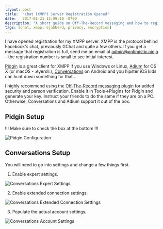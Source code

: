 ```yaml
---
layout: post
title:  "Chat (XMPP) Server Registration Opened"
date:   2017-01-21 12:09:10 -0700
description: "A short guide on Off-The-Record messaging and how to register an account."
tags: [chat, xmpp, ejabberd, privacy, encryption]
---
```

I have opened registration for my XMPP server. XMPP is the protocol behind Facebook's chat, previously GChat and quite a few others. If you get a message that registration is full, send me an email at admin@optimistic.ninja - the registration number is small to see initial interest.

[Pidgin](https://pidgin.im) is a great client for XMPP if you use Windows or Linux, [Adium](https://adium.im) for OS X (or macOS - :eyeroll:), [Conversations](https://play.google.com/store/apps/details?id=eu.siacs.conversations) on Android and you hipster iOS kids can hunt down something for that...

I highly recommend using the [Off-The-Record messaging plugin](https://otr.cypherpunks.ca/index.php#downloads) for added security and person verification. Enable it in Tools->Plugins for Pidgin and generate your key. Instruct your friends to do the same if they are on a PC. Otherwise, Conversations and Adium support it out of the box.

## Pidgin Setup

!!! Make sure to check the box at the bottom !!!

![Pidgin Configuration](/public/images/xmpp_registration.png)

## Conversations Setup

You will need to go into settings and change a few things first.

1. Enable expert settings.

![Conversations Expert Settings](/public/images/conversations_expert_settings.png)

2. Enable extended connection settings.

![Conversations Extended Connection Settings](/public/images/conversations_extended_connection_settings.png)

3. Populate the actual account settings.

![Conversations Account Settings](/public/images/conversations_account_settings.jpg)

